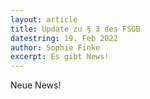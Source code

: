```yaml
---
layout: article
title: Update zu § 3 des FSGB
datestring: 19. Feb 2022
author: Sophie Finke
excerpt: Es gibt News!
---
```


Neue News!
